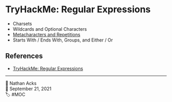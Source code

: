 # TryHackMe: Regular Expressions

* Charsets
* Wildcards and Optional Characters
* [Metacharacters and Repetitions](../log/2021-09-21-tryhackme-pre-security-supplements.md)
* Starts With / Ends With, Groups, and Either / Or

## References

* [TryHackMe: Regular Expressions](https://tryhackme.com/room/catregex)

- - - -

👤 Nathan Acks  
📅 September 21, 2021  
🏷️ #MOC

